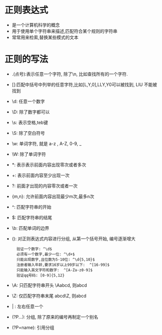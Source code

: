 # 正则表达式
- 是一个计算机科学的概念
- 用于使用单个字符串来描述,匹配符合某个规则的字符串
- 常常用来检索,替换某些模式的文本

# 正则的写法
- .(点号):表示任意一个字符, 除了\n, 比如查找所有的一个字符\.
- []:匹配中括号中列举的任意字符,比如[L,Y,0],LLY,Y0可以被找到, LIU 不能被找到
- \d: 任意一个数字
- \D: 除了数字都可以
- \s: 表示空格,teb键
- \S: 除了空白符号
- \w: 单词字符,   就是 a-z , A-Z,  0-9,  _
- \W: 除了单词字符
- *:  表示表示前面内容出现零次或者多次
- +:  表示前面内容至少出现一次
- ?:  前面才出现的内容零次或者一次
- {m,n}:  允许前面内容出现最少m次,最多n次
- ^:  匹配字符串的开始
- $:  匹配字符串的结尾
- \b: 匹配单词的边界
- (): 对正则表达式内容进行分组, 从第一个括号开始, 编号逐渐增大

        验证一个数字: ^\d$
        必须有一个数字,最少一位: ^\d+$
        只能出现数字,且位数为5-10位: ^\d{5,10}$
        注册者输入年龄,要求16岁以上99岁以下:  ^[16-99]$
        只能输入英文字符和数字:  ^[A-Za-z0-9]$
        验证qq号码: [0-9]{5,12}

- \A: 只匹配字符串开头   \Aabcd, 则abcd
- \Z: 仅匹配字符串末尾    abcd\Z, 则abcd
- | : 左右任意一个
- (?P<name>...): 分组, 除了原来的编号再制定一个别名
- (?P=name):  引用分组